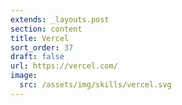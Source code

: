 ```yaml
---
extends: _layouts.post
section: content
title: Vercel
sort_order: 37
draft: false
url: https://vercel.com/
image:
  src: /assets/img/skills/vercel.svg
---
```

